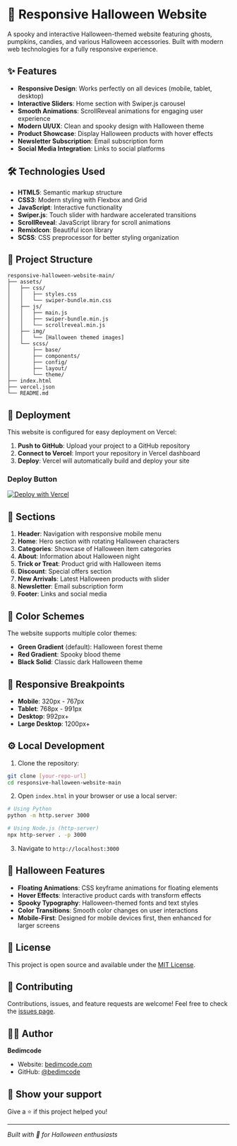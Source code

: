 # 🎃 Responsive Halloween Website

A spooky and interactive Halloween-themed website featuring ghosts, pumpkins, candies, and various Halloween accessories. Built with modern web technologies for a fully responsive experience.

## ✨ Features

- **Responsive Design**: Works perfectly on all devices (mobile, tablet, desktop)
- **Interactive Sliders**: Home section with Swiper.js carousel
- **Smooth Animations**: ScrollReveal animations for engaging user experience
- **Modern UI/UX**: Clean and spooky design with Halloween theme
- **Product Showcase**: Display Halloween products with hover effects
- **Newsletter Subscription**: Email subscription form
- **Social Media Integration**: Links to social platforms

## 🛠️ Technologies Used

- **HTML5**: Semantic markup structure
- **CSS3**: Modern styling with Flexbox and Grid
- **JavaScript**: Interactive functionality
- **Swiper.js**: Touch slider with hardware accelerated transitions
- **ScrollReveal**: JavaScript library for scroll animations
- **RemixIcon**: Beautiful icon library
- **SCSS**: CSS preprocessor for better styling organization

## 📁 Project Structure

```
responsive-halloween-website-main/
├── assets/
│   ├── css/
│   │   ├── styles.css
│   │   └── swiper-bundle.min.css
│   ├── js/
│   │   ├── main.js
│   │   ├── swiper-bundle.min.js
│   │   └── scrollreveal.min.js
│   ├── img/
│   │   └── [Halloween themed images]
│   └── scss/
│       ├── base/
│       ├── components/
│       ├── config/
│       ├── layout/
│       └── theme/
├── index.html
├── vercel.json
└── README.md
```

## 🚀 Deployment

This website is configured for easy deployment on Vercel:

1. **Push to GitHub**: Upload your project to a GitHub repository
2. **Connect to Vercel**: Import your repository in Vercel dashboard
3. **Deploy**: Vercel will automatically build and deploy your site

### Deploy Button
[![Deploy with Vercel](https://vercel.com/button)](https://vercel.com/new)

## 🎯 Sections

1. **Header**: Navigation with responsive mobile menu
2. **Home**: Hero section with rotating Halloween characters
3. **Categories**: Showcase of Halloween item categories
4. **About**: Information about Halloween night
5. **Trick or Treat**: Product grid with Halloween items
6. **Discount**: Special offers section
7. **New Arrivals**: Latest Halloween products with slider
8. **Newsletter**: Email subscription form
9. **Footer**: Links and social media

## 🎨 Color Schemes

The website supports multiple color themes:
- **Green Gradient** (default): Halloween forest theme
- **Red Gradient**: Spooky blood theme  
- **Black Solid**: Classic dark Halloween theme

## 📱 Responsive Breakpoints

- **Mobile**: 320px - 767px
- **Tablet**: 768px - 991px  
- **Desktop**: 992px+
- **Large Desktop**: 1200px+

## ⚙️ Local Development

1. Clone the repository:
```bash
git clone [your-repo-url]
cd responsive-halloween-website-main
```

2. Open `index.html` in your browser or use a local server:
```bash
# Using Python
python -m http.server 3000

# Using Node.js (http-server)
npx http-server . -p 3000
```

3. Navigate to `http://localhost:3000`

## 🎃 Halloween Features

- **Floating Animations**: CSS keyframe animations for floating elements
- **Hover Effects**: Interactive product cards with transform effects
- **Spooky Typography**: Halloween-themed fonts and text styles
- **Color Transitions**: Smooth color changes on user interactions
- **Mobile-First**: Designed for mobile devices first, then enhanced for larger screens

## 📄 License

This project is open source and available under the [MIT License](LICENSE).

## 🤝 Contributing

Contributions, issues, and feature requests are welcome! Feel free to check the [issues page](../../issues).

## 👨‍💻 Author

**Bedimcode**
- Website: [bedimcode.com](https://bedimcode.com)
- GitHub: [@bedimcode](https://github.com/bedimcode)

## 🌟 Show your support

Give a ⭐️ if this project helped you!

---

*Built with 🎃 for Halloween enthusiasts*
